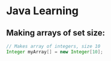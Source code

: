 # Java Learning

## Making arrays of set size:

```java
// Makes array of integers, size 10
Integer myArray[] = new Integer[10];
```

